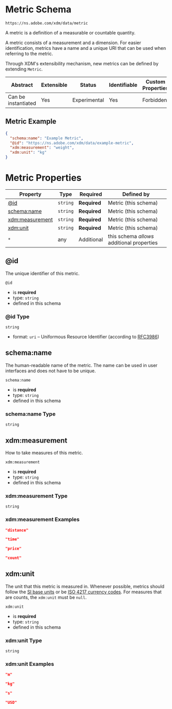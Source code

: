 
# Metric Schema

```
https://ns.adobe.com/xdm/data/metric
```

A metric is a definition of a measurable or countable quantity.

A metric consists of a measurement and a dimension.
For easier identification, metrics have a name and a unique URI that can be used when referring to the metric.

Through XDM's extensibility mechanism, new metrics can be defined by extending `Metric`.


| Abstract | Extensible | Status | Identifiable | Custom Properties | Additional Properties | Defined In |
|----------|------------|--------|--------------|-------------------|-----------------------|------------|
| Can be instantiated | Yes | Experimental | Yes | Forbidden | Permitted | [data/metric.schema.json](data/metric.schema.json) |

## Metric Example
```json
{
  "schema:name": "Example Metric",
  "@id": "https://ns.adobe.com/xdm/data/example-metric",
  "xdm:measurement": "weight",
  "xdm:unit": "kg"
}
```

# Metric Properties

| Property | Type | Required | Defined by |
|----------|------|----------|------------|
| [@id](#id) | `string` | **Required** | Metric (this schema) |
| [schema:name](#schemaname) | `string` | **Required** | Metric (this schema) |
| [xdm:measurement](#xdmmeasurement) | `string` | **Required** | Metric (this schema) |
| [xdm:unit](#xdmunit) | `string` | **Required** | Metric (this schema) |
| `*` | any | Additional | this schema *allows* additional properties |

## @id

The unique identifier of this metric.

`@id`
* is **required**
* type: `string`
* defined in this schema

### @id Type


`string`
* format: `uri` – Uniformous Resource Identifier (according to [RFC3986](http://tools.ietf.org/html/rfc3986))






## schema:name

The human-readable name of the metric. The name can be used in user interfaces and does not have to be unique.

`schema:name`
* is **required**
* type: `string`
* defined in this schema

### schema:name Type


`string`






## xdm:measurement

How to take measures of this metric.

`xdm:measurement`
* is **required**
* type: `string`
* defined in this schema

### xdm:measurement Type


`string`





### xdm:measurement Examples

```json
"distance"
```

```json
"time"
```

```json
"price"
```

```json
"count"
```



## xdm:unit

The unit that this metric is measured in. Whenever possible, metrics should follow the [SI base units](https://www.bipm.org/en/measurement-units/) or be [ISO 4217 currency codes](https://www.iso.org/iso-4217-currency-codes.html). For measures that are counts, the `xdm:unit` must be `null`.

`xdm:unit`
* is **required**
* type: `string`
* defined in this schema

### xdm:unit Type


`string`





### xdm:unit Examples

```json
"m"
```

```json
"kg"
```

```json
"s"
```

```json
"USD"
```


